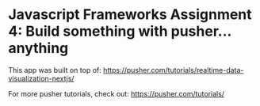 # Javascript Frameworks Assignment 4: Build something with pusher... anything

This app was built on top of:
https://pusher.com/tutorials/realtime-data-visualization-nextjs/


For more pusher tutorials, check out:
https://pusher.com/tutorials/


